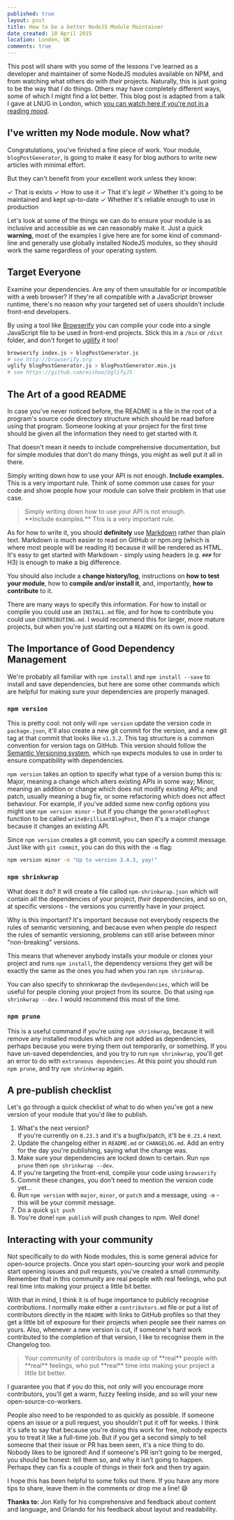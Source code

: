 ```yaml
---
published: true
layout: post
title: How to be a better NodeJS Module Maintainer
date_created: 10 April 2015
location: London, UK
comments: true
---
```


This post will share with you some of the lessons I've learned as a developer and maintainer of some NodeJS modules available on NPM, and from watching what others do with *their* projects. Naturally, this is just going to be the way that *I* do things. Others may have completely different ways, some of which I might find a lot better. This blog post is adapted from a talk I gave at LNUG in London, which [you can watch here if you're not in a reading mood](https://www.youtube.com/watch?v=rCM2paoike0).

## I've written my Node module. Now what?

Congratulations, you've finished a fine piece of work. Your module, `blogPostGenerator`, is going to make it easy for blog authors to write new articles with minimal effort.

But they can't benefit from your excellent work unless they know:

✓ That is exists
✓ How to use it
✓ That it's *legit*
✓ Whether it's going to be maintained and kept up-to-date
✓ Whether it's reliable enough to use in production

Let's look at some of the things we can do to ensure your module is as inclusive and accessible as we can reasonably make it. Just a quick **warning**, most of the examples I give here are for some kind of command-line and generally use globally installed NodeJS modules, so they should work the same regardless of your operating system.

## Target Everyone

Examine your dependencies. Are any of them unsuitable for or incompatible with a web browser? If they're all compatible with a JavaScript browser runtime, there's no reason why your targeted set of users shouldn't include front-end developers.

By using a tool like [Browserify](http://browserify.org) you can compile your code into a single JavaScript file to be used in front-end projects. Stick this in a `/bin` or `/dist` folder, and don't forget to [ugilify](https://github.com/mishoo/UglifyJS) it too!

```bash
browserify index.js > blogPostGenerator.js
# see http://browserify.org
uglify blogPostGenerator.js > blogPostGenerator.min.js
# see https://github.com/mishoo/UglifyJS
```

## The Art of a good README

In case you've never noticed before, the README is a file in the root of a program's source code directory structure which should be read before using that program. Someone looking at your project for the first time should be given all the information they need to get started with it.

That doesn't mean it needs to include comprehensive documentation, but for simple modules that don't do many things, you might as well put it all in there.

Simply writing down how to use your API is not enough. **Include examples.** This is a very important rule. Think of some common use cases for your code and show people how your module can solve their problem in that use case.

<blockquote class="large center"><span markdown="1">Simply writing down how to use your API is not enough.<br />**Include examples.** This is a very important rule.</span></blockquote>

As for how to write it, you should **definitely** use [Markdown](http://en.wikipedia.org/wiki/Markdown) rather than plain text. Markdown is much easier to read on GitHub or npm.org (which is where most people will be reading it) because it will be rendered as HTML. It's easy to get started with Markdown - simply using headers (e.g. `###` for H3) is enough to make a big difference.

You should also include a **change history/log**, instructions on **how to test your module**, how to **compile and/or install it**, and, importantly, **how to contribute** to it.

There are many ways to specify this information. For how to install or compile you could use an `INSTALL.md` file, and for how to contribute you could use `CONTRIBUTING.md`. I would recommend this for larger, more mature projects, but when you're just starting out a `README` on its own is good.

## The Importance of Good Dependency Management

We're probably all familiar with `npm install` and `npm install --save` to install and save dependencies, but here are some other commands which are helpful for making sure your dependencies are properly managed.

### `npm version`

This is pretty cool: not only will `npm version` update the version code in `package.json`, it'll also create a new git commit for the version, and a new git tag at that commit that looks like `v1.3.2`. This tag structure is a common convention for version tags on GitHub. This version should follow the [Semantic Versioning system](https://semver.org), which `npm` expects modules to use in order to ensure compatibility with dependencies.

`npm version` takes an option to specify what type of a version bump this is: Major, meaning a change which alters existing APIs in some way; Minor, meaning an addition or change which does not modify existing APIs; and patch, usually meaning a bug fix, or some refactoring which does not affect behaviour. For example, if you've added some new config options you might use `npm version minor` - but if you change the `generateBlogPost` function to be called `writeBrilliantBlogPost`, then it's a major change because it changes an existing API.

Since `npm version` creates a git commit, you can specify a commit message. Just like with `git commit`, you can do this with the `-m` flag:

```bash
npm version minor -m "Up to version 3.4.3, yay!"
```

### `npm shrinkwrap`

What does it do? It will create a file called `npm-shrinkwrap.json` which will contain all the dependencies of your project, *their* dependencies, and so on, at specific versions - the versions you currently have in your project.

Why is this important? It's important because not everybody respects the rules of semantic versioning, and because even when people *do* respect the rules of semantic versioning, problems can still arise between minor "non-breaking" versions.

This means that whenever anybody installs your module or clones your project and runs `npm install`, the dependency versions they get will be exactly the same as the ones you had when you ran `npm shrinkwrap`.

You can also specify to shrinkwrap the `devDependencies`, which will be useful for people cloning your project from its source. Do that using `npm shrinkwrap --dev`. I would recommend this most of the time.

### `npm prune`

This is a useful command if you're using `npm shrinkwrap`, because it will remove any installed modules which are not added as dependencies, perhaps because you were trying them out temporarily, or something. If you have un-saved dependencies, and you try to run `npm shrinkwrap`, you'll get an error to do with `extraneous dependencies`. At this point you should run `npm prune`, and try `npm shrinkwrap` again.

## A pre-publish checklist

Let's go through a quick checklist of what to do when you've got a new version of your module that you'd like to publish.

1. What's the next version?<br />If you're currently on `0.23.3` and it's a bugfix/patch, it'll be `0.23.4` next.
2. Update the changelog either in `README.md` or `CHANGELOG.md`. Add an entry for the day you're publishing, saying what the change was.
3. Make sure your dependencies are locked down to certain. Run `npm prune` then `npm shrinkwrap --dev`.
4. If you're targeting the front-end, compile your code using `browserify`
5. Commit these changes, you don't need to mention the version code yet...
6. Run `npm version` with `major`, `minor`, or `patch` and a message, using `-m` - this will be your commit message.
7. Do a quick `git push`
8. You're done! `npm publish` will push changes to npm. Well done!

## Interacting with your community

Not specifically to do with Node modules, this is some general advice for open-source projects. Once you start open-sourcing your work and people start opening issues and pull requests, you've created a small community. Remember that in this community are real people with real feelings, who put real time into making your project a little bit better.

With that in mind, I think it is of huge importance to publicly recognise contributions. I normally make either a `contributors.md` file or put a list of contributors directly in the `README` with links to GitHub profiles so that they get a little bit of exposure for their projects when people see their names on yours. Also, whenever a new version is cut, if someone's hard work contributed to the completion of that version, I like to recognise them in the Changelog too.

<blockquote class="large center"><span markdown="1">Your community of contributors is made up of **real** people with **real** feelings, who put **real** time into making your project a little bit better.</span></blockquote>

I guarantee you that if you do this, not only will you encourage more contributors, you'll get a warm, fuzzy feeling inside, and so will your new open-source-co-workers.

People also need to be responded to as quickly as possible. If someone opens an issue or a pull request, you shouldn't put it off for weeks. I think it's safe to say that because you're doing this work for free, nobody expects you to treat it like a full-time job. But if you get a second simply to tell someone that their issue or PR has been seen, it's a nice thing to do. Nobody likes to be ignored! And if someone's PR isn't going to be merged, you should be honest: tell them so, and why it isn't going to happen. Perhaps they can fix a couple of things in their fork and then try again.

I hope this has been helpful to some folks out there. If you have any more tips to share, leave them in the comments or drop me a line! :smile:

**Thanks to:** Jon Kelly for his comprehensive and feedback about content and language, and Orlando for his feedback about layout and readability.

